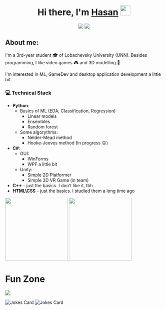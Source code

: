 <h1 align="center">Hi there, I'm <a href="https://vk.com/renhas">Hasan</a>
<img src="https://github.com/blackcater/blackcater/raw/main/images/Hi.gif" height="32"/></h1>
<div align="center">
  <a href="mailto:emin.oren.139@gmail.com" ><img src="https://img.shields.io/badge/Gmail-D14836?style=for-the-badge&logo=gmail&logoColor=white"></a>
  <a href="https://t.me/Renhas" ><img src="https://img.shields.io/badge/Telegram-2CA5E0?style=for-the-badge&logo=telegram&logoColor=white"></a>
</div>
  

## About me:
I'm a 3rd-year student :mortar_board: of Lobachevsky University (UNN). Besides programming, I like video games :video_game: and 3D modelling :ice_cube:

I'm interested in ML, GameDev and desktop application development a little bit.
### :computer: Technical Stack
- **Python**:
  - Basics of ML (EDA, Classification, Regression)
    - Linear models
    - Ensembles
    - Random forest
  - Some algorythms:
    - Nelder-Mead method
    - Hooke-Jeeves method (In progress :upside_down_face:)
- **C#**:
  - GUI:
    - WinForms
    - WPF a little bit
  - Unity:
    - Simple 2D Platformer
    - Simple 3D VR Game (in team)
- **C++** - just the basics. I don't like it, tbh
- **HTML\CSS** - just the basics. I studied them a long time ago

<!-- [![Top Langs](https://github-readme-stats.vercel.app/api/top-langs/?username=renhas&hide=glsl,shaderlab&layout=compact&theme=darcula)](https://github.com/anuraghazra/github-readme-stats)-->

<a href="https://github.com/anuraghazra/github-readme-stats">
<img src="https://github-readme-stats.vercel.app/api/top-langs/?username=renhas&hide=glsl,shaderlab&layout=compact&theme=darcula" height="200"/>
</a>
<a  href="https://github.com/anuraghazra/github-readme-stats">
<img src="https://github-readme-stats.vercel.app/api?username=renhas&theme=darcula&show_icons=true" height="200"/>
</a>

<!-- [![GitHub stats](https://github-readme-stats.vercel.app/api?username=renhas&theme=darcula&show_icons=true)](https://github.com/anuraghazra/github-readme-stats) -->

# Fun Zone
<a  href="https://github.com/piyushsuthar/github-readme-quotes">
<img src="https://quotes-github-readme.vercel.app/api?type=horizontal&theme=dracula"/>
</a>

<img src="https://readme-jokes.vercel.app/api?&theme=dracula&hideBorder" alt="Jokes Card" /> <img src="https://readme-jokes.vercel.app/api?&theme=dracula&hideBorder" alt="Jokes Card" />



<!--
**Renhas/Renhas** is a ✨ _special_ ✨ repository because its `README.md` (this file) appears on your GitHub profile.

Here are some ideas to get you started:

- 🔭 I’m currently working on ...
- 🌱 I’m currently learning ...
- 👯 I’m looking to collaborate on ...
- 🤔 I’m looking for help with ...
- 💬 Ask me about ...
- 📫 How to reach me: ...
- 😄 Pronouns: ...
- ⚡ Fun fact: ...
-->
